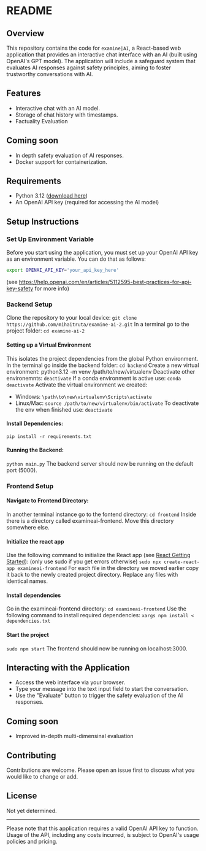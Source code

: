 # README

## Overview

This repository contains the code for `examine|AI`, a React-based web application that provides an interactive chat interface with an AI (built using OpenAI's GPT model). The application will include a safeguard system that evaluates AI responses against safety principles, aiming to foster trustworthy conversations with AI.

## Features

- Interactive chat with an AI model.
- Storage of chat history with timestamps.
- Factuality Evaluation

## Coming soon

- In depth safety evaluation of AI responses.
- Docker support for containerization.

## Requirements

- Python 3.12 ([download here](https://www.python.org/downloads/release/python-3120/))
- An OpenAI API key (required for accessing the AI model)

## Setup Instructions

### Set Up Environment Variable

Before you start using the application, you must set up your OpenAI API key as an environment variable.
You can do that as follows:

```sh
export OPENAI_API_KEY='your_api_key_here'
```
(see https://help.openai.com/en/articles/5112595-best-practices-for-api-key-safety for more info)

### Backend Setup
Clone the repository to your local device:
`git clone https://github.com/mihaitruta/examine-ai-2.git`
In a terminal go to the project folder:
`cd examine-ai-2`

#### Setting up a Virtual Environment
This isolates the project dependencies from the global Python environment.
In the terminal go inside the backend folder:
`cd backend`
Create a new virtual environment:
python3.12 -m venv /path/to/new/virtualenv
Deactivate other environemnts:
`deactivate`
If a conda environment is active use:
`conda deactivate`
Activate the virtual environment we created:
 - Windows: `\path\to\new\virtualenv\Scripts\activate`
 - Linux/Mac: `source /path/to/new/virtualenv/bin/activate`
 To deactivate the env when finished use:
 `deactivate`

#### Install Dependencies:
`pip install -r requirements.txt`

#### Running the Backend:
`python main.py`
The backend server should now be running on the default port (5000).

### Frontend Setup

#### Navigate to Frontend Directory:
In another terminal instance go to the fontend directory:
`cd frontend`
Inside there is a directory called examineai-frontend.
Move this directory somewhere else.

#### Initialize the react app
Use the following command to initialize the React app (see [React Getting Started](https://create-react-app.dev/docs/getting-started)):
(only use sudo if you get errors otherwise)
`sudo npx create-react-app examineai-frontend`
For each file in the directory we moved earlier copy it back to the newly created project directory.
Replace any files with identical names.

#### Install dependencies
Go in the examineai-frontend directory:
`cd examineai-frontend`
Use the following command to install required dependencies:
`xargs npm install < dependencies.txt`

#### Start the project
`sudo npm start`
The frontend should now be running on localhost:3000.

## Interacting with the Application

- Access the web interface via your browser.
- Type your message into the text input field to start the conversation.
- Use the "Evaluate" button to trigger the safety evaluation of the AI responses.

## Coming soon

 - Improved in-depth multi-dimensinal evaluation

## Contributing

Contributions are welcome. Please open an issue first to discuss what you would like to change or add.

## License

Not yet determined.

---

Please note that this application requires a valid OpenAI API key to function. Usage of the API, including any costs incurred, is subject to OpenAI's usage policies and pricing.